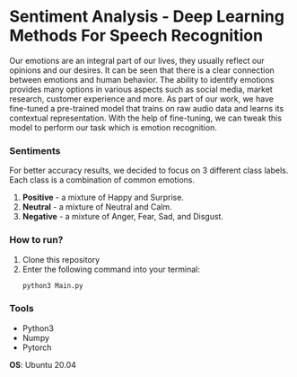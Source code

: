 # Sentiment Analysis - Deep Learning Methods For Speech Recognition

Our emotions are an integral part of our lives, they usually reflect our opinions and our desires. It can be seen that there is a clear connection between emotions and human behavior.
The ability to identify emotions provides many options in various aspects such as social media, market research, customer experience and more. As part of our work, we have fine-tuned a pre-trained model that trains on raw audio data and learns its contextual representation.
With the help of fine-tuning, we can tweak this model to perform our task which is emotion recognition.

### Sentiments
For better accuracy results, we decided to focus on 3 different class labels.
Each class is a combination of common emotions.
1. **Positive** - a mixture of Happy and Surprise.
2. **Neutral** - a mixture of Neutral and Calm.
3. **Negative** - a mixture of Anger, Fear, Sad, and Disgust.

### How to run?
1. Clone this repository
2. Enter the following command into your terminal:
    ```python
    python3 Main.py
    ```
    
### Tools
* Python3
* Numpy
* Pytorch

**OS**: Ubuntu 20.04

